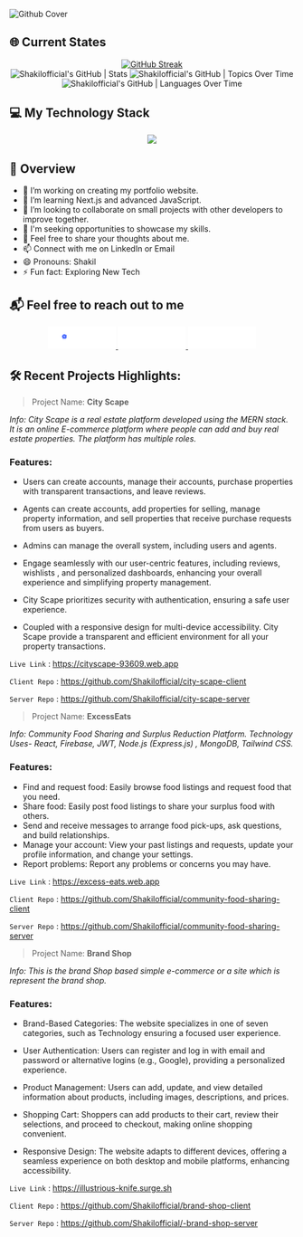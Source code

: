 ![Github Cover](/images/CoverGit.gif)

## 🌐 Current States

<div align="center">
<a href="https://git.io/streak-stats"><img src="https://github-readme-streak-stats.herokuapp.com?user=Shakilofficial&theme=dracula&border_radius=5&date_format=M%20j%5B%2C%20Y%5D" alt="GitHub Streak" /></a>
<div style="width:full;margin:auto;align:center;display: flex-wrap; justify-content: space-around;">
  <img src="https://stats.quira.sh/Shakilofficial/github?theme=dark" alt="Shakilofficial's GitHub | Stats" style="width: 300px; height: 200px;" />
  <img src="https://stats.quira.sh/Shakilofficial/topics-over-time?theme=dark" alt="Shakilofficial's GitHub | Topics Over Time" style="width: 300px; height: 200px;" />
  <img src="https://stats.quira.sh/Shakilofficial/languages-over-time?theme=dark" alt="Shakilofficial's GitHub | Languages Over Time" style="width: 300px; height: 200px;" />
</div>
</div>

## 💻 My Technology Stack

<p align="center">
  <a href="">
    <img src="https://skillicons.dev/icons?i=html,css,tailwind,js,react,mongodb,nodejs,express,firebase,next" />
  </a>
</p>

## 🚀 Overview

- 🔭 I’m working on creating my portfolio website.
- 🌱 I’m learning Next.js and advanced JavaScript.
- 👯 I’m looking to collaborate on small projects with other developers to improve together.
- 🤔 I'm seeking opportunities to showcase my skills.
- 💬 Feel free to share your thoughts about me.
- 📫 Connect with me on LinkedIn or Email
- 😄 Pronouns: Shakil
- ⚡ Fun fact: Exploring New Tech

## 📬 Feel free to reach out to me

<p align="center">
  <a href="https://www.facebook.com/iamshakilhossain">
    <img  alt="" src="/images/facebook.gif"/>
  </a>

  <a href="https://www.linkedin.com/in/md-shakil-hossain-60564519b">
    <img alt="" src="/images/linkd.gif"/>
  </a>
  
  <a href="https://twitter.com/creative_shakil">
    <img alt="" src="/images/xfollow.gif"/>
  </a>
</p>

## 🛠️ Recent Projects Highlights:

> Project Name: **City Scape**

_Info: City Scape is a real estate platform developed using the MERN stack. It is an
online E-commerce platform where people can add and buy real estate properties. The platform has multiple roles._

### Features:

- Users can create accounts, manage their accounts, purchase properties with transparent transactions, and leave reviews.
- Agents can create accounts, add properties for selling, manage property information, and sell properties that receive purchase requests from users as buyers.
- Admins can manage the overall system, including users and agents.

- Engage seamlessly with our user-centric features, including reviews, wishlists , and personalized dashboards, enhancing your overall experience and simplifying property management.

- City Scape prioritizes security with authentication, ensuring a safe user experience.
- Coupled with a responsive design for multi-device accessibility. City Scape provide a transparent and efficient environment for all your property transactions.

`Live Link` : https://cityscape-93609.web.app

`Client Repo` : https://github.com/Shakilofficial/city-scape-client

`Server Repo` : https://github.com/Shakilofficial/city-scape-server

> Project Name: **ExcessEats**

_Info: Community Food Sharing and Surplus Reduction Platform. Technology Uses- React, Firebase, JWT, Node.js (Express.js) , MongoDB, Tailwind CSS._

### Features:

- Find and request food: Easily browse food listings and request food that you need.
- Share food: Easily post food listings to share your surplus food with others.
- Send and receive messages to arrange food pick-ups, ask questions, and build relationships.
- Manage your account: View your past listings and requests, update your profile information, and change your settings.
- Report problems: Report any problems or concerns you may have.

`Live Link` : https://excess-eats.web.app

`Client Repo` : https://github.com/Shakilofficial/community-food-sharing-client

`Server Repo` : https://github.com/Shakilofficial/community-food-sharing-server

> Project Name: **Brand Shop**

_Info: This is the brand Shop based simple e-commerce or a site which is represent the brand shop._

### Features:

- Brand-Based Categories: The website specializes in one of seven categories, such as Technology ensuring a focused user experience.

- User Authentication: Users can register and log in with email and password or alternative logins (e.g., Google), providing a personalized experience.

- Product Management: Users can add, update, and view detailed information about products, including images, descriptions, and prices.

- Shopping Cart: Shoppers can add products to their cart, review their selections, and proceed to checkout, making online shopping convenient.

- Responsive Design: The website adapts to different devices, offering a seamless experience on both desktop and mobile platforms, enhancing accessibility.

`Live Link` : https://illustrious-knife.surge.sh

`Client Repo` : https://github.com/Shakilofficial/brand-shop-client

`Server Repo` : https://github.com/Shakilofficial/-brand-shop-server

